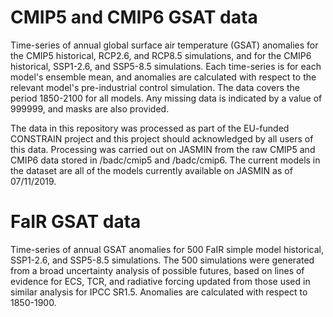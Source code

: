 # CMIP5 and CMIP6 GSAT data

Time-series of annual global surface air temperature (GSAT) anomalies for the CMIP5 historical, RCP2.6, and RCP8.5 simulations, and for the CMIP6 historical, SSP1-2.6, and SSP5-8.5 simulations. Each time-series is for each model's ensemble mean, and anomalies are calculated with respect to the relevant model's pre-industrial control simulation. The data covers the period 1850-2100 for all models. Any missing data is indicated by a value of 999999, and masks are also provided.

The data in this repository was processed as part of the EU-funded CONSTRAIN project and this project should acknowledged by all users of this data. Processing was carried out on JASMIN from the raw CMIP5 and CMIP6 data stored in /badc/cmip5 and /badc/cmip6. The current models in the dataset are all of the models currently available on JASMIN as of 07/11/2019. 

# FaIR GSAT data

Time-series of annual GSAT anomalies for 500 FaIR simple model historical, SSP1-2.6, and SSP5-8.5 simulations. The 500 simulations were generated from a broad uncertainty analysis of possible futures, based on lines of evidence for ECS, TCR, and radiative forcing updated from those used in similar analysis for IPCC SR1.5. Anomalies are calculated with respect to 1850-1900.


